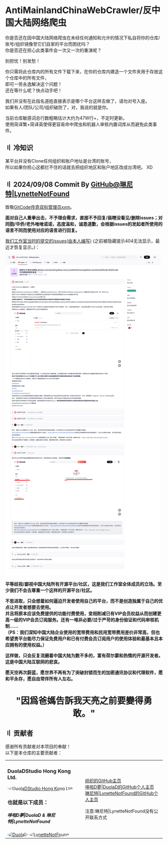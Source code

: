 # AntiMainlandChinaWebCrawler/反中国大陆网络爬虫

你是否还在因中国大陆网络爬虫在未经任何通知和允许的情况下私自将你的仓库/账号/组织镜像至它们自家的平台而困扰吗？  
你是否还在担心此类事件会一次又一次的重演呢？  

别担忧！别发愁！  

你只需将此仓库内的所有文件下载下来，在你的仓库内建造一个文件夹用于存放这个仓库中的所有文件，  
即可一劳永逸解决这个问题！  
还在等什么呢？快点动手吧！  

我们并没有在此指名道姓直接表示是哪个平台这样去做了，请勿对号入座。  
如果有人/团队/公司/组织破防了，对，我说的就是你。  

当前仓库敏感词总行数粗略估计大约为47W行+，不定时更新。  
使用简译繁+简译英使得更容易命中爬虫和机器人审核内置词库从而避免此类事件。  

## 〢 冷知识
某平台并没有Clone任何组织和账户地址是台湾的账号，  
所以如果你担心这都拦不住的话就去把组织地区和账户地区改成台湾吧。 XD  

## 〢 2024/09/08 Commit By [GitHub@琳尼特|LynetteNotFound](https://github.com/LynetteNotFound)

致敬[GitCode传奇双标管理员xxm](https://gitcode.com/gitcode-xxm)。  

**面对自己人重拳出击，不予理会需求，直接不予回复/装瞎没看见/删除issues；对同胞/华侨/老外唯唯诺诺，态度温和，诚恳道歉，会根据issues的发起者所使用的语言不同而使用对应的语言进行回复。**  

[我们工作室当时的提交的issues(由本人编写)](https://gitcode.com/Gitcode-offical-team/GitCode-Docs/issues/164) (之前被隐藏提示404无法显示，最近才恢复显示。)：  

<div id="images">
  <img src="lol_gitcode_admin.png" alt="lol_gitcode_and_adminxxm">
</div>

**平等歧视/鄙视中国大陆所有开源平台/社区，这是我们工作室全体成员的立场。至少我们不会去尊重一个这样的开源平台/社区。**   

**不思进取，只会想着如何逼迫开发者使用自己的平台，而不是创造独属于自己的优点让开发者想要去使用。**  
**并且将原本应该免费提供的功能付费使用，变相削减已有VIP会员权益从而创建更高一级的VIP会员订阅服务。还有一堆非必要/过于严苛的身份验证和代码审核机制......**   
**（PS：我们深知中国大陆企业使用的宽带费用和民用宽带费用差价非常高，但也希望贵平台能尽力保证免费用户和已有付费会员订阅用户的使用体验和最基本且本应拥有的使用权益。）**  

**这样做，只会反复消磨着中国大陆为数不多的，富有荷尔蒙和热情的开源开发者。**  
**这是中国大陆互联网的悲哀。**  

**愿天空再次蔚蓝，愿世界不再有为了突破封锁而生的加密通讯协议和代理软件，愿和平永存，愿自由常伴所有人左右。**  

<div align="center">
  <h1 class="header">"因爲爸媽告訴我天亮之前要變得勇敢。"</h1>
</div>


## 〢 贡献者
感谢所有贡献者对本项目的奉献！  
以下是本仓库的主要贡献者：
<div align="center">
    <table>
        <tr>
            <td>
                <h3>DuolaDStudio Hong Kong Ltd.</h3>
                <a href="https://github.com/DuolaDStudio">
                    <img src="https://avatars.githubusercontent.com/u/152937804?s=200&v=4" width="70" style="border-radius: 50%" alt="DuolaDStudio Hong Kong Ltd.">
                </a>
		<h3>也就是以下成员：</h3>
		<h5>哆啦D夢|DuolaD & 琳尼特|LynetteNotFound</h5>
		<a href="https://github.com/DuolaD"><img src="https://avatars.githubusercontent.com/u/110040721?v=4" width="70" style="border-radius: 50%" alt="DuolaD"></img></a>
		<a href="https://github.com/LynetteNotFound">
                    <img src="https://avatars.githubusercontent.com/u/159673876?v=4" width="70" style="border-radius: 50%" alt="LynetteNotFound">
                </a>
            </td>
	    <td>
                <a href="https://github.com/DuolaDStudio">组织的GitHub主页</a><br>
		<a href="https://github.com/DuolaD">哆啦D夢|DuolaD的GitHub个人主页</a><br>
		<a href="https://github.com/LynetteNotFound">琳尼特|LynetteNotFound的GitHub个人主页</a><br>
		<br>
		<a>注意:琳尼特|LynetteNotFound没有公开联系方式</a>
            </td>
	</tr>
</div>
